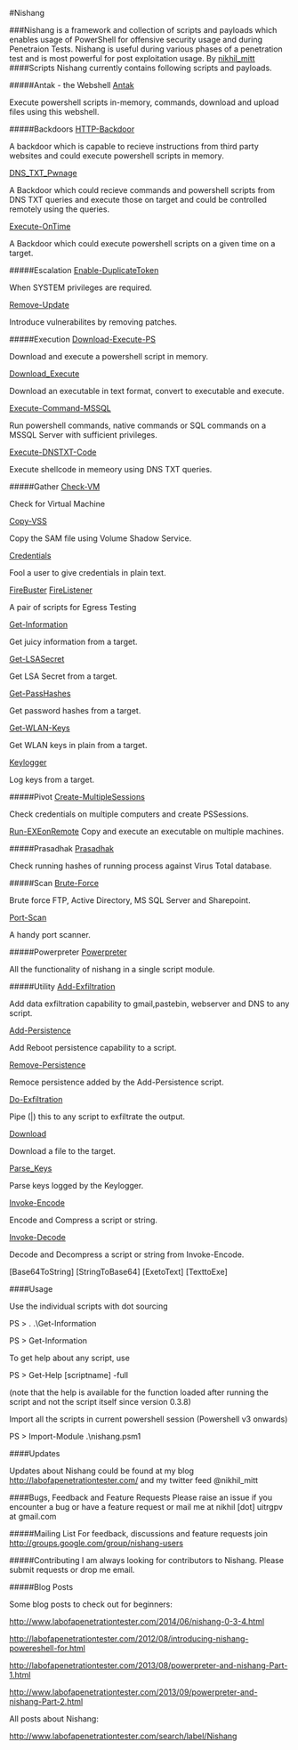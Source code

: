 #Nishang

###Nishang is a framework and collection of scripts and payloads which enables usage of PowerShell for offensive security usage and during Penetraion Tests. Nishang is useful during various phases of a penetration test and is most powerful for post exploitation usage.
By [nikhil_mitt](https://twitter.com/nikhil_mitt)
####Scripts
Nishang currently contains following scripts and payloads.

#####Antak - the Webshell
[Antak](https://github.com/samratashok/nishang/tree/master/Antak-WebShell)

Execute powershell scripts in-memory, commands, download and upload files using this webshell.

#####Backdoors
[HTTP-Backdoor](https://github.com/samratashok/nishang/blob/master/Backdoors/HTTP-Backdoor.ps1)

A backdoor which is capable to recieve instructions from third party websites and could execute powershell scripts in memory.

[DNS_TXT_Pwnage](https://github.com/samratashok/nishang/blob/master/Backdoors/DNS_TXT_Pwnage.ps1)

A Backdoor which could recieve commands and powershell scripts from DNS TXT queries and execute those on target and could be controlled remotely using the queries.

[Execute-OnTime](https://github.com/samratashok/nishang/blob/master/Backdoors/Execute-OnTime.ps1)

A Backdoor which could execute powershell scripts on a given time on a target.

#####Escalation
[Enable-DuplicateToken](https://github.com/samratashok/nishang/blob/master/Escalation/Enable-DuplicateToken.ps1)

When SYSTEM privileges are required.

[Remove-Update](https://github.com/samratashok/nishang/blob/master/Escalation/Remove-Update.ps1)

Introduce vulnerabilites by removing patches.

#####Execution
[Download-Execute-PS](https://github.com/samratashok/nishang/blob/master/Execution/Download-Execute-PS.ps1)

Download and execute a powershell script in memory.

[Download_Execute](https://github.com/samratashok/nishang/blob/master/Execution/Download_Execute.ps1)

Download an executable in text format, convert to executable and execute.

[Execute-Command-MSSQL](https://github.com/samratashok/nishang/blob/master/Execution/Execute-Command-MSSQL.ps1)

Run powershell commands, native commands or SQL commands on a MSSQL Server with sufficient privileges.

[Execute-DNSTXT-Code](https://github.com/samratashok/nishang/blob/master/Execution/Execute-DNSTXT-Code.ps1)

Execute shellcode in memeory using DNS TXT queries.

#####Gather
[Check-VM](https://github.com/samratashok/nishang/blob/master/Gather/Check-VM.ps1)

Check for Virtual Machine

[Copy-VSS](https://github.com/samratashok/nishang/blob/master/Gather/Copy-VSS.ps1)

Copy the SAM file using Volume Shadow Service.

[Credentials](https://github.com/samratashok/nishang/blob/master/Gather/Credentials.ps1)

Fool a user to give credentials in plain text.

[FireBuster](https://github.com/samratashok/nishang/blob/master/Gather/FireBuster.ps1)
[FireListener](https://github.com/samratashok/nishang/blob/master/Gather/FireListener.ps1)

A pair of scripts for Egress Testing

[Get-Information](https://github.com/samratashok/nishang/blob/master/Gather/Get-Information.ps1)

Get juicy information from a target.

[Get-LSASecret](https://github.com/samratashok/nishang/blob/master/Gather/Get-LSASecret.ps1)

Get LSA Secret from a target.

[Get-PassHashes](https://github.com/samratashok/nishang/blob/master/Gather/Get-PassHashes.ps1)

Get password hashes from a target.

[Get-WLAN-Keys](https://github.com/samratashok/nishang/blob/master/Gather/Get-WLAN-Keys.ps1)

Get WLAN keys in plain from a target.

[Keylogger](https://github.com/samratashok/nishang/blob/master/Gather/Keylogger.ps1)

Log keys from a target.

#####Pivot
[Create-MultipleSessions](https://github.com/samratashok/nishang/blob/master/Pivot/Create-MultipleSessions.ps1)

Check credentials on multiple computers and create PSSessions.

[Run-EXEonRemote](https://github.com/samratashok/nishang/blob/master/Pivot/Run-EXEonRemote.ps1)
Copy and execute an executable on multiple machines.

#####Prasadhak
[Prasadhak](https://github.com/samratashok/nishang/blob/master/Prasadhak/Prasadhak.ps1)

Check running hashes of running process against Virus Total database.

#####Scan
[Brute-Force](https://github.com/samratashok/nishang/blob/master/Scan/Brute-Force.ps1)

Brute force FTP, Active Directory, MS SQL Server and Sharepoint.

[Port-Scan](https://github.com/samratashok/nishang/blob/master/Scan/Port-Scan.ps1)

A handy port scanner.

#####Powerpreter
[Powerpreter](https://github.com/samratashok/nishang/tree/master/powerpreter)

All the functionality of nishang in a single script module.

#####Utility
[Add-Exfiltration](https://github.com/samratashok/nishang/blob/master/Utility/Add-Exfiltration.ps1)

Add data exfiltration capability to gmail,pastebin, webserver and DNS to any script.

[Add-Persistence](https://github.com/samratashok/nishang/blob/master/Utility/Add-Persistence.ps1)

Add Reboot persistence capability to a script.

[Remove-Persistence](https://github.com/samratashok/nishang/blob/master/Utility/Remove-Persistence.ps1)

Remoce persistence added by the Add-Persistence script.

[Do-Exfiltration](https://github.com/samratashok/nishang/blob/master/Utility/Do-Exfiltration.ps1)

Pipe (|) this to any script to exfiltrate the output.

[Download](https://github.com/samratashok/nishang/blob/master/Utility/Download.ps1)

Download a file to the target.

[Parse_Keys](https://github.com/samratashok/nishang/blob/master/Utility/Parse_Keys.ps1)

Parse keys logged by the Keylogger.

[Invoke-Encode](https://github.com/samratashok/nishang/blob/master/Utility/Invoke-Decode.ps1)

Encode and Compress a script or string.

[Invoke-Decode](https://github.com/samratashok/nishang/blob/master/Utility/Invoke-Decode.ps1)

Decode and Decompress a script or string from Invoke-Encode.

[Base64ToString]
[StringToBase64]
[ExetoText]
[TexttoExe]

####Usage

Use the individual scripts with dot sourcing

PS > . .\Get-Information

PS > Get-Information

To get help about any script, use 

PS > Get-Help [scriptname] -full

(note that the help is available for the function loaded after running the script and not the script itself since version 0.3.8)

Import all the scripts in current powershell session (Powershell v3 onwards)

PS > Import-Module .\nishang.psm1

####Updates

Updates about Nishang could be found at my blog http://labofapenetrationtester.com/ and my twitter feed @nikhil_mitt

####Bugs, Feedback and Feature Requests
Please raise an issue if you encounter a bug or have a feature request  or mail me at nikhil [dot] uitrgpv at gmail.com

#####Mailing List
For feedback, discussions and feature requests join http://groups.google.com/group/nishang-users

#####Contributing
I am always looking for contributors to Nishang. Please submit requests or drop me email.

#####Blog Posts

Some blog posts to check out for beginners:

http://www.labofapenetrationtester.com/2014/06/nishang-0-3-4.html

http://labofapenetrationtester.com/2012/08/introducing-nishang-powereshell-for.html

http://labofapenetrationtester.com/2013/08/powerpreter-and-nishang-Part-1.html

http://www.labofapenetrationtester.com/2013/09/powerpreter-and-nishang-Part-2.html 

All posts about Nishang:

http://www.labofapenetrationtester.com/search/label/Nishang




